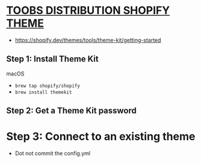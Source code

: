 
# [TOOBS DISTRIBUTION SHOPIFY THEME](https://www.toobsdistribution.com/)

* https://shopify.dev/themes/tools/theme-kit/getting-started

## Step 1: Install Theme Kit

macOS
* `brew tap shopify/shopify`
* `brew install themekit`

## Step 2: Get a Theme Kit password

# Step 3: Connect to an existing theme

* Dot not commit the config.yml
